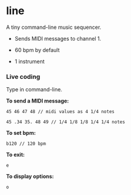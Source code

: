 # line
A tiny command-line music sequencer.

+ Sends MIDI messages to channel 1.

+ 60 bpm by default

+ 1 instrument


### Live coding

Type in command-line.

**To send a MIDI message:**

`45 46 47 48 // midi values as 4 1/4 notes`

`45 .34 35. 48 49 // 1/4 1/8 1/8 1/4 1/4 notes`

**To set bpm:**  

`b120 // 120 bpm`

**To exit:**

`e`  

**To display options:**

`o`
 
